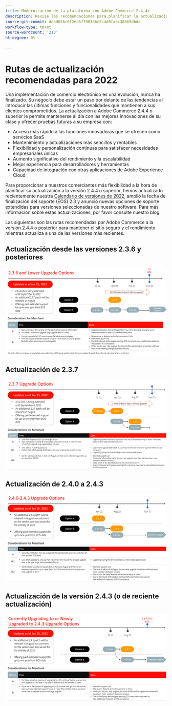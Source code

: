 ```yaml
---
title: Modernización de la plataforma con Adobe Commerce 2.4.4+
description: Revise las recomendaciones para planificar la actualización de Adobe Commerce o Magento Open Source en 2022.
source-git-commit: ddad036c0f2ed5f790136c5c4d6faec38069dbda
workflow-type: tm+mt
source-wordcount: '213'
ht-degree: 0%

---
```



# Rutas de actualización recomendadas para 2022

Una implementación de comercio electrónico es una evolución, nunca ha finalizado. Su negocio debe estar un paso por delante de las tendencias al introducir las últimas funciones y funcionalidades que mantienen a sus clientes comprometidos. La actualización a Adobe Commerce 2.4.4 o superior le permite mantenerse al día con las mejores innovaciones de su clase y ofrecer pruebas futuras a su empresa con:

- Acceso más rápido a las funciones innovadoras que se ofrecen como servicios SaaS
- Mantenimiento y actualizaciones más sencillos y rentables
- Flexibilidad y personalización continuas para satisfacer necesidades empresariales únicas
- Aumento significativo del rendimiento y la escalabilidad
- Mejor experiencia para desarrolladores y herramientas
- Capacidad de integración con otras aplicaciones de Adobe Experience Cloud

Para proporcionar a nuestros comerciantes más flexibilidad a la hora de planificar su actualización a la versión 2.4.4 o superior, hemos actualizado recientemente nuestra [Calendario de versiones de 2022](https://devdocs.magento.com/release/), amplió la fecha de finalización del soporte (EOS) 2.3 y anunció nuevas opciones de soporte extendidas para versiones seleccionadas de nuestro software. Para más información sobre estas actualizaciones, por favor consulte nuestro blog.

Las siguientes son las rutas recomendadas por Adobe Commerce a la versión 2.4.4 o posterior para mantener el sitio seguro y el rendimiento mientras actualiza a una de las versiones más recientes.

## Actualización desde las versiones 2.3.6 y posteriores

![](../../assets/upgrade-guide/2.3.6.png)

## Actualización de 2.3.7

![](../../assets/upgrade-guide/2.3.7.png)

## Actualización de 2.4.0 a 2.4.3

![](../../assets/upgrade-guide/2.4.0-2.4.3.png)

## Actualización de la versión 2.4.3 (o de reciente actualización)

![](../../assets/upgrade-guide/2.4.3.png)


